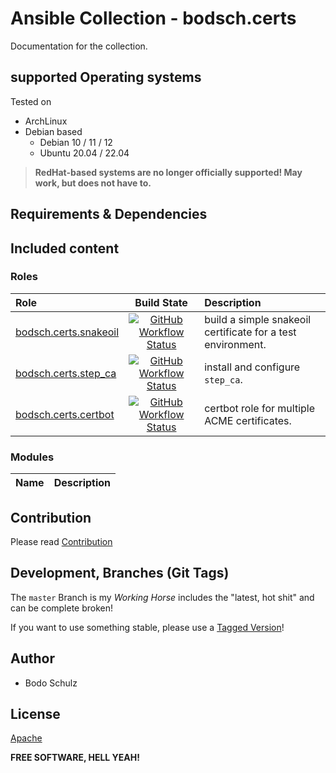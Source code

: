 # Ansible Collection - bodsch.certs

Documentation for the collection.



## supported Operating systems

Tested on

* ArchLinux
* Debian based
    - Debian 10 / 11 / 12
    - Ubuntu 20.04 / 22.04

> **RedHat-based systems are no longer officially supported! May work, but does not have to.**


## Requirements & Dependencies

## Included content


### Roles

| Role                                                                       | Build State | Description |
|:---------------------------------------------------------------------------| :---------: | :----       |
| [bodsch.certs.snakeoil](./roles/snakeoil/README.md)                        | [![GitHub Workflow Status](https://img.shields.io/github/actions/workflow/status/bodsch/ansible-collection-certs/snakeoil.yml?branch=main)][snakeoil] | build a simple snakeoil certificate for a test environment. |
| [bodsch.certs.step_ca](./roles/step_ca/README.md)                          | [![GitHub Workflow Status](https://img.shields.io/github/actions/workflow/status/bodsch/ansible-collection-certs/step_ca.yml?branch=main)][step_ca]   | install and configure `step_ca`. |
| [bodsch.certs.certbot](./roles/certbot/README.md)                          | [![GitHub Workflow Status](https://img.shields.io/github/actions/workflow/status/bodsch/ansible-collection-certs/certbot.yml?branch=main)][certbot]   | certbot role for multiple ACME certificates. |

[snakeoil]: https://github.com/bodsch/ansible-collection-certs/actions/workflows/snakeoil.yml
[step_ca]: https://github.com/bodsch/ansible-collection-certs/actions/workflows/step_ca.yml
[certbot]: https://github.com/bodsch/ansible-collection-certs/actions/workflows/certbot.yml

### Modules

| Name                      | Description |
|:--------------------------|:----|





## Contribution

Please read [Contribution](CONTRIBUTING.md)

## Development,  Branches (Git Tags)

The `master` Branch is my *Working Horse* includes the "latest, hot shit" and can be complete broken!

If you want to use something stable, please use a [Tagged Version](https://github.com/bodsch/ansible-collection-certs/tags)!


## Author

- Bodo Schulz

## License

[Apache](LICENSE)

**FREE SOFTWARE, HELL YEAH!**

